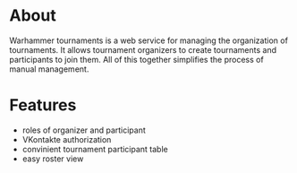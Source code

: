 # About

Warhammer tournaments is a web service for managing the organization of tournaments. It allows tournament organizers to create tournaments and participants to join them. All of this together simplifies the process of manual management.

# Features

- roles of organizer and participant
- VKontakte authorization
- convinient tournament participant table
- easy roster view
